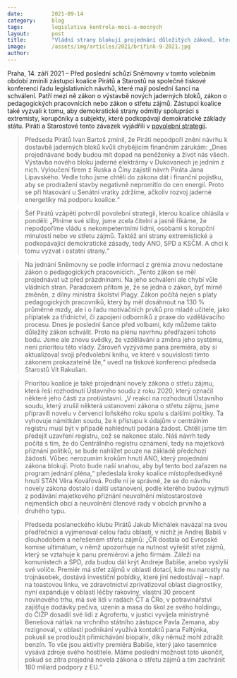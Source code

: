```yaml
---
date:         2021-09-14
category:     blog
tags:         legislativa kontrola-moci-a-mocných
layout:       post
title:        "Vládní strany blokují projednání důležitých zákonů, které chtějí Piráti a Starostové zařadit. Koalice také vyzvala další strany k zamítnutí spolupráce se subjekty podkopávajícími hodnoty demokracie"
image:        /assets/img/articles/2021/brifink-9-2021.jpg
author:       
---
```




Praha, 14. září 2021 – Před poslední schůzí Sněmovny v tomto volebním období zmínili zástupci koalice Pirátů a Starostů na společné tiskové konferenci řadu legislativních návrhů, které mají poslední šanci na schválení. Patří mezi ně zákon o výstavbě nových jaderných bloků, zákon o pedagogických pracovnících nebo zákon o střetu zájmů. Zástupci koalice také vyzvali k tomu, aby demokratické strany odmítly spolupráci s extremisty, korupčníky a subjekty, které podkopávají demokratické základy státu. Piráti a Starostové tento závazek vyjádřili v [povolební strategii](https://www.piratiastarostove.cz/program-pro-vas/).

> Předseda Pirátů Ivan Bartoš zmínil, že Piráti nepodpoří znění návrhu k dostavbě jaderných bloků kvůli chybějícím finančním zárukám: „Dnes projednávané body budou mít dopad na peněženky a život nás všech. Výstavba nového bloku jaderné elektrárny v Dukovanech je jedním z nich. Vyloučení firem z Ruska a Číny zajistil návrh Piráta Jana Lipavského. Vedle toho jsme chtěli do zákona dát i finanční pojistku, aby se prodražení stavby negativně nepromítlo do cen energií. Proto se při hlasování u Senátní vratky zdržíme, ačkoliv rozvoj jaderné energetiky má podporu koalice.“

> Šéf Pirátů vzápětí potvrdil povolební strategii, kterou koalice ohlásila v pondělí: „Plníme své sliby, jsme zcela čitelní a jasně říkáme, že nepodpoříme vládu s nekompetentními lidmi, osobami s korupční minulostí nebo ve střetu zájmů. Taktéž ani strany extremistické a podkopávající demokratické zásady, tedy ANO, SPD a KSČM. A chci k tomu vyzvat i ostatní strany.“

> Na jednání Sněmovny se podle informací z grémia znovu nedostane zákon o pedagogických pracovnících. „Tento zákon se měl projednávat už před prázdninami. Na jeho schválení ale chybí vůle vládních stran. Paradoxem přitom je, že se jedná o zákon, byť mírně změněn, z dílny ministra školství Plagy. Zákon počítá nejen s platy pedagogických pracovníků, který by měl dosáhnout na 130 % průměrné mzdy, ale i o řadu motivačních prvků pro mladé učitele, jako příplatek za třídnictví, či zapojení odborníků z praxe do vzdělávacího procesu. Dnes je poslední šance před volbami, kdy můžeme takto důležitý zákon schválit. Proto na plénu navrhnu předřazení tohoto bodu. Jsme ale znovu svědky, že vzdělávání a změna jeho systému, není prioritou této vlády. Zároveň vyzýváme pana premiéra, aby si aktualizoval svoji předvolební knihu, ve které v souvislosti tímto zákonem prokazatelně lže,“ uvedl na tiskové konferenci předseda Starostů Vít Rakušan. 

> Prioritou koalice je také projednání novely zákona o střetu zájmu, která řeší rozhodnutí Ústavního soudu z roku 2020, který označil některé jeho části za protiústavní. „V reakci na rozhodnutí Ústavního soudu, který zrušil některá ustanovení zákona o střetu zájmu, jsme připravili novelu v červenci loňského roku spolu s dalšími politiky. Ta vyhovuje námitkám soudu, že k přístupu k údajům v centrálním registru musí být v případě nahlédnutí podána žádost. Chtěli jsme tím předejít uzavření registru, což se nakonec stalo. Náš návrh tedy počítá s tím, že do Centrálního registru oznámení, tedy na majetková přiznání politiků, se bude nahlížet pouze na základě předchozí žádosti. Vůbec nerozumím krokům hnutí ANO, který projednání zákona blokují. Proto bude naší snahou, aby byl tento bod zařazen na program jednání pléna,“ předeslala kroky koalice místopředsedkyně hnutí STAN Věra Kovářová. Podle ní je správné, že se do návrhu novely zákona dostalo i další ustanovení, podle kterého budou vyjmuti z podávání majetkového přiznání neuvolnění místostarostové nejmenších obcí a neuvolnění členové rady v obcích prvního a druhého typu.

> Předseda poslaneckého klubu Pirátů Jakub Michálek navázal na svou předřečnici a vyjmenoval celou řadu oblasti, v nichž je Andrej Babiš v dlouhodobém a neřešeném střetu zájmů: „ČR dostala od Evropské komise ultimátum, v němž upozorňuje na nutnost vyřešit střet zájmů, který se vztahuje k panu premiérovi a jeho firmám. Záleží na komunistech a SPD, zda budou dál krýt Andreje Babiše, anebo vyslyší své voliče. Premiér má střet zájmů v oblasti dotací, kde mu narostly na trojnásobek, dostává investiční pobídky, které jiní nedostávají – např. na toastovou linku, ve zdravotnictví zprivatizoval oblast diagnostiky, nyní expanduje v oblasti léčby rakoviny, vlastní 30 procent novinového trhu, má své lidi v radách ČT a ČRo, v potravinářství zajišťuje dodávky pečiva, uzenin a masa do škol ze svého holdingu, do ČIŽP dosadil své lidi z Agrofertu, v justici vyvíjela ministryně Benešová nátlak na vrchního státního zástupce Pavla Zemana, aby rezignoval, v oblasti podnikání využívá kontaktů pana Faltýnka, pokusil se prodloužit přimíchávání biopaliv, díky němuž mohl zdražit benzín. To vše jsou aktivity premiéra Babiše, který jako tasemnice vysává zdroje svého hostitele. Máme poslední možnost toto ukončit, pokud se zítra projedná novela zákona o střetu zájmů a tím zachránit 180 miliard podpory z EU.“

